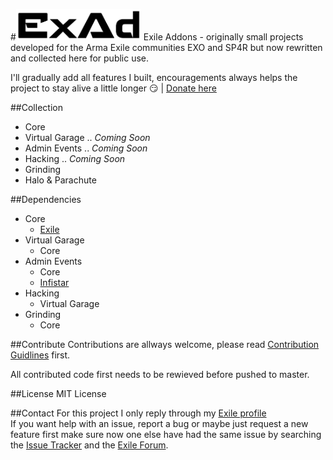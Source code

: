 #<img src="logo.png" alt="ExAd" width="200" />
Exile Addons - originally small projects developed for the Arma Exile communities EXO and SP4R but now rewritten and collected here for public use. 

I'll gradually add all features I built, encouragements always helps the project to stay alive a little longer :smirk: | [Donate here](https://www.paypal.com/cgi-bin/webscr?cmd=_donations&business=jan%2ebabor%2e383%40gmail%2ecom&lc=GB&item_name=ExAd&currency_code=EUR&bn=PP%2dDonationsBF%3abtn_donate_SM%2egif%3aNonHosted)

##Collection
  * Core
  * Virtual Garage .. *Coming Soon*
  * Admin Events .. *Coming Soon*
  * Hacking .. *Coming Soon*
  * Grinding
  * Halo & Parachute

##Dependencies
  * Core
    * [Exile](http://www.exilemod.com/downloads/)
  * Virtual Garage
    * Core
  * Admin Events
    * Core
    * [Infistar](https://infistar.de/)
  * Hacking
    * Virtual Garage
  * Grinding
    * Core

##Contribute
Contributions are allways welcome, please read [Contribution Guidlines](CONTRIBUTING.md) first.

All contributed code first needs to be rewieved before pushed to master. 

##License
MIT License

##Contact
For this project I only reply through my [Exile profile](http://www.exilemod.com/profile/7143-janski/)  
If you want help with an issue, report a bug or maybe just request a new feature first make sure now one else have had the same issue by searching the [Issue Tracker](https://github.com/Bjanski/ExAd/issues) and the [Exile Forum](http://www.exilemod.com/).
